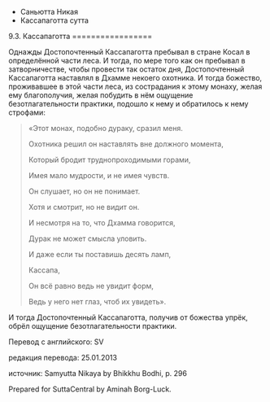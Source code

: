 









* Саньютта Никая
* Кассапаготта сутта


9\.3\. Кассапаготта
\=\=\=\=\=\=\=\=\=\=\=\=\=\=\=\=\=



Однажды Достопочтенный Кассапаготта пребывал в стране Косал в определённой части леса\. И тогда, по мере того как он пребывал в затворничестве, чтобы провести так остаток дня, Достопочтенный Кассапаготта наставлял в Дхамме некоего охотника\. И тогда божество, проживавшее в этой части леса, из сострадания к этому монаху, желая ему благополучия, желая побудить в нём ощущение безотлагательности практики, подошло к нему и обратилось к нему строфами:



> «Этот монах, подобно дураку, сразил меня\.  
> 
> Охотника решил он наставлять вне должного момента,  
> 
> Который бродит труднопроходимыми горами,  
> 
> Имея мало мудрости, и не имея чувств\.  
> 
>   
> 
> Он слушает, но он не понимает\.  
> 
> Хотя и смотрит, но не видит он\.  
> 
> И несмотря на то, что Дхамма говорится,  
> 
> Дурак не может смысла уловить\.  
> 
>   
> 
> И даже если ты поставишь десять ламп,  
> 
> Кассапа,  
> 
> Он всё равно ведь не увидит форм,  
> 
> Ведь у него нет глаз, чтоб их увидеть»\.


И тогда Достопочтенный Кассапаготта, получив от божества упрёк, обрёл ощущение безотлагательности практики\.



Перевод с английского: SV


редакция перевода: 25\.01\.2013


источник: Samyutta Nikaya by Bhikkhu Bodhi, p\. 296


Prepared for SuttaCentral by Aminah Borg\-Luck\.






